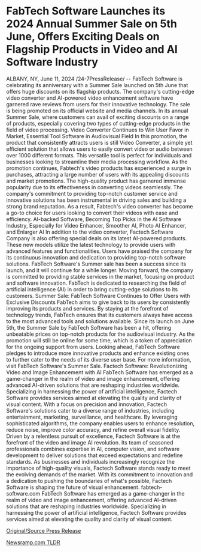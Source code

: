 # FabTech Software Launches its 2024 Annual Summer Sale on 5th June, Offers Exciting Deals on Flagship Products in Video and AI Software Industry

ALBANY, NY, June 11, 2024 /24-7PressRelease/ -- FabTech Software is celebrating its anniversary with a Summer Sale launched on 5th June that offers huge discounts on its flagship products. The company's cutting-edge video converter and AI-powered video enhancement software have garnered rave reviews from users for their innovative technology. The sale is being promoted on its official website and media channels.   In its annual Summer Sale, where customers can avail of exciting discounts on a range of products, especially covering two types of cutting-edge products in the field of video processing.   Video Converter Continues to Win User Favor in Market, Essential Tool Software in Audiovisual Field  In this promotion, the product that consistently attracts users is still Video Converter, a simple yet efficient solution that allows users to easily convert video or audio between over 1000 different formats. This versatile tool is perfect for individuals and businesses looking to streamline their media processing workflow.  As the promotion continues, Fabtech's video products has experienced a surge in purchases, attracting a large number of users with its appealing discounts and market promotions. The high-quality product has garnered immense popularity due to its effectiveness in converting videos seamlessly.   The company's commitment to providing top-notch customer service and innovative solutions has been instrumental in driving sales and building a strong brand reputation. As a result, Fabtech's video converter has become a go-to choice for users looking to convert their videos with ease and efficiency.  AI-backed Software, Becoming Top Picks in the AI Software Industry, Especially for Video Enhancer, Smoother AI, Photo AI Enhancer, and Enlarger AI   In addition to the video converter, Factech Software Company is also offering special deals on its latest AI-powered products. These new models utilize the latest technology to provide users with advanced features and functionalities. Users have praised the company for its continuous innovation and dedication to providing top-notch software solutions.  FabTech Software's Summer sale has been a success since its launch, and it will continue for a while longer. Moving forward, the company is committed to providing stable services in the market, focusing on product and software innovation. FabTech is dedicated to researching the field of artificial intelligence (AI) in order to bring cutting-edge solutions to its customers.  Summer Sale: FabTech Software Continues to Offer Users with Exclusive Discounts  FabTech aims to give back to its users by consistently improving its products and services. By staying at the forefront of technology trends, FabTech ensures that its customers always have access to the most advanced tools and solutions available.  Since its launch on June 5th, the Summer Sale by FabTech Software has been a hit, offering unbeatable prices on top-notch products for the audiovisual industry. As the promotion will still be online for some time, which is a token of appreciation for the ongoing support from users.  Looking ahead, FabTech Software pledges to introduce more innovative products and enhance existing ones to further cater to the needs of its diverse user base. For more information, visit FabTech Software's Summer Sale.  Factech Software: Revolutionizing Video and Image Enhancement with AI  FabTech Software has emerged as a game-changer in the realm of video and image enhancement, offering advanced AI-driven solutions that are reshaping industries worldwide. Specializing in harnessing the power of artificial intelligence, Factech Software provides services aimed at elevating the quality and clarity of visual content.  With a focus on precision and innovation, Factech Software's solutions cater to a diverse range of industries, including entertainment, marketing, surveillance, and healthcare. By leveraging sophisticated algorithms, the company enables users to enhance resolution, reduce noise, improve color accuracy, and refine overall visual fidelity.  Driven by a relentless pursuit of excellence, Factech Software is at the forefront of the video and image AI revolution. Its team of seasoned professionals combines expertise in AI, computer vision, and software development to deliver solutions that exceed expectations and redefine standards.  As businesses and individuals increasingly recognize the importance of high-quality visuals, Factech Software stands ready to meet the evolving demands of the market. With its commitment to innovation and a dedication to pushing the boundaries of what's possible, Factech Software is shaping the future of visual enhancement.  fabtech-software.com  FabTech Software has emerged as a game-changer in the realm of video and image enhancement, offering advanced AI-driven solutions that are reshaping industries worldwide. Specializing in harnessing the power of artificial intelligence, Factech Software provides services aimed at elevating the quality and clarity of visual content. 

[Original/Source Press Release](https://www.24-7pressrelease.com/press-release/511559/fabtech-software-launches-its-2024-annual-summer-sale-on-5th-june-offers-exciting-deals-on-flagship-products-in-video-and-ai-software-industry) 

[Newsramp.com TLDR](https://newsramp.com/None) 